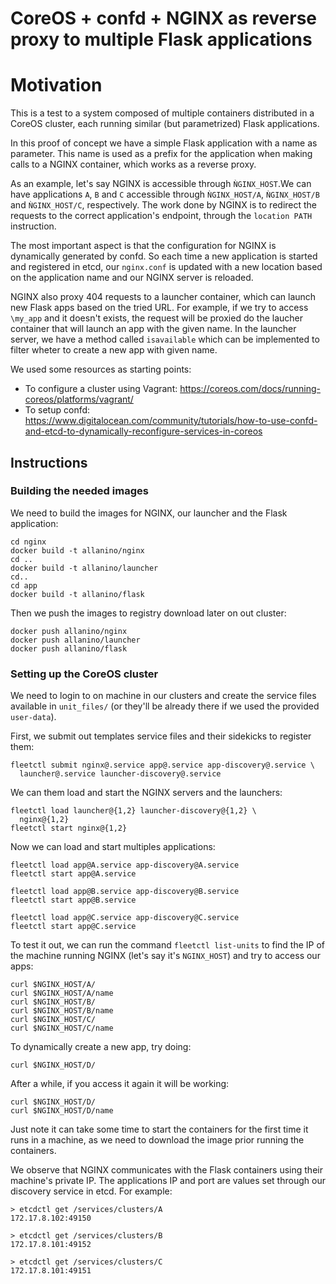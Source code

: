 # CoreOS + confd + NGINX as reverse proxy to multiple Flask applications

# Motivation
This is a test to a system composed of multiple containers distributed in a
CoreOS cluster, each running similar (but parametrized) Flask applications.

In this proof of concept we have a simple Flask application with a name as parameter.
This name is used as a prefix for the application when making calls to a NGINX
container, which works as a reverse proxy.

As an example, let's say NGINX is accessible through `ǸGINX_HOST`.We can have
applications `A`, `B` and `C` accessible through `ǸGINX_HOST/A`, `ǸGINX_HOST/B`
and `ǸGINX_HOST/C`, respectively. The work done by NGINX is to redirect the requests
to the correct application's endpoint, through the `location PATH` instruction.

The most important aspect is that the configuration for NGINX is dynamically
generated by confd. So each time a new application is started and registered in
etcd, our `nginx.conf` is updated with a new location based on the application name
and our NGINX server is reloaded.

NGINX also proxy 404 requests to a launcher container, which can launch new Flask
apps based on the tried URL. For example, if we try to access `\my_app` and it doesn't
exists, the request will be proxied do the laucher container that will launch an
app with the given name. In the launcher server, we have a method called `isavailable`
which can be implemented to filter wheter to create a new app with given name.

We used some resources as starting points:
* To configure a cluster using Vagrant: https://coreos.com/docs/running-coreos/platforms/vagrant/
* To setup confd: https://www.digitalocean.com/community/tutorials/how-to-use-confd-and-etcd-to-dynamically-reconfigure-services-in-coreos

## Instructions

### Building the needed images
We need to build the images for NGINX, our launcher and the Flask application:
```
cd nginx
docker build -t allanino/nginx
cd ..
docker build -t allanino/launcher
cd..
cd app
docker build -t allanino/flask
```

Then we push the images to registry download later on out cluster:
```
docker push allanino/nginx
docker push allanino/launcher
docker push allanino/flask
```
### Setting up the CoreOS cluster
We need to login to on machine in our clusters and create the service files available
in `unit_files/` (or they'll be already there if we used the provided `user-data`).

First, we submit out templates service files and their sidekicks to register them:
```
fleetctl submit nginx@.service app@.service app-discovery@.service \
  launcher@.service launcher-discovery@.service
```

We can them load and start the NGINX servers and the launchers:
```
fleetctl load launcher@{1,2} launcher-discovery@{1,2} \
  nginx@{1,2}
fleetctl start nginx@{1,2}
```

Now we can load and start multiples applications:
```
fleetctl load app@A.service app-discovery@A.service
fleetctl start app@A.service

fleetctl load app@B.service app-discovery@B.service
fleetctl start app@B.service

fleetctl load app@C.service app-discovery@C.service
fleetctl start app@C.service
```

To test it out, we can run the command `fleetctl list-units` to find the IP of the
machine running NGINX (let's say it's `NGINX_HOST`) and try to access our apps:
```
curl $NGINX_HOST/A/
curl $NGINX_HOST/A/name
curl $NGINX_HOST/B/
curl $NGINX_HOST/B/name
curl $NGINX_HOST/C/
curl $NGINX_HOST/C/name
```

To dynamically create a new app, try doing:
```
curl $NGINX_HOST/D/
```

After a while, if you access it again it will be working:
```
curl $NGINX_HOST/D/
curl $NGINX_HOST/D/name
```

Just note it can take some time to start the containers for the first time it
runs in a machine, as we need to download the image prior running the containers.

We observe that NGINX communicates with the Flask containers using their machine's
private IP. The applications IP and port are values set through our discovery
service in etcd. For example:
```
> etcdctl get /services/clusters/A
172.17.8.102:49150

> etcdctl get /services/clusters/B
172.17.8.101:49152

> etcdctl get /services/clusters/C
172.17.8.101:49151
```
